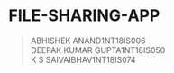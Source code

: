 # FILE-SHARING-APP<BR/>
> ABHISHEK ANAND</t>1NT18IS006<BR/>
> DEEPAK KUMAR GUPTA</t>1NT18IS050<BR/>
> K S SAIVAIBHAV</t>1NT18IS074<BR/>
